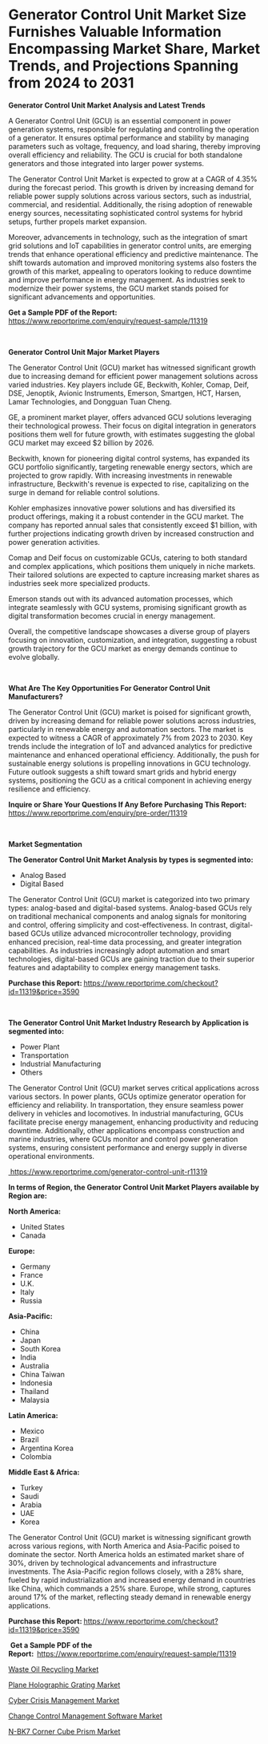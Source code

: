 <p><h1>Generator Control Unit Market Size Furnishes Valuable Information Encompassing Market Share, Market Trends, and Projections Spanning from 2024 to 2031</h1></p><p><strong>Generator Control Unit Market Analysis and Latest Trends</strong></p>
<p><p>A Generator Control Unit (GCU) is an essential component in power generation systems, responsible for regulating and controlling the operation of a generator. It ensures optimal performance and stability by managing parameters such as voltage, frequency, and load sharing, thereby improving overall efficiency and reliability. The GCU is crucial for both standalone generators and those integrated into larger power systems.</p><p>The Generator Control Unit Market is expected to grow at a CAGR of 4.35% during the forecast period. This growth is driven by increasing demand for reliable power supply solutions across various sectors, such as industrial, commercial, and residential. Additionally, the rising adoption of renewable energy sources, necessitating sophisticated control systems for hybrid setups, further propels market expansion. </p><p>Moreover, advancements in technology, such as the integration of smart grid solutions and IoT capabilities in generator control units, are emerging trends that enhance operational efficiency and predictive maintenance. The shift towards automation and improved monitoring systems also fosters the growth of this market, appealing to operators looking to reduce downtime and improve performance in energy management. As industries seek to modernize their power systems, the GCU market stands poised for significant advancements and opportunities.</p></p>
<p><strong>Get a Sample PDF of the Report:&nbsp;</strong> <a href="https://www.reportprime.com/enquiry/request-sample/11319?utm_campaign=1129&utm_medium=2&utm_source=Github&utm_content=ia&utm_term=02122024&utm_id=generator-control-unit">https://www.reportprime.com/enquiry/request-sample/11319</a></p>
<p>&nbsp;</p>
<p><strong>Generator Control Unit Major Market Players</strong></p>
<p><p>The Generator Control Unit (GCU) market has witnessed significant growth due to increasing demand for efficient power management solutions across varied industries. Key players include GE, Beckwith, Kohler, Comap, Deif, DSE, Jenoptik, Avionic Instruments, Emerson, Smartgen, HCT, Harsen, Lamar Technologies, and Dongguan Tuan Cheng.</p><p>GE, a prominent market player, offers advanced GCU solutions leveraging their technological prowess. Their focus on digital integration in generators positions them well for future growth, with estimates suggesting the global GCU market may exceed $2 billion by 2026.</p><p>Beckwith, known for pioneering digital control systems, has expanded its GCU portfolio significantly, targeting renewable energy sectors, which are projected to grow rapidly. With increasing investments in renewable infrastructure, Beckwith's revenue is expected to rise, capitalizing on the surge in demand for reliable control solutions.</p><p>Kohler emphasizes innovative power solutions and has diversified its product offerings, making it a robust contender in the GCU market. The company has reported annual sales that consistently exceed $1 billion, with further projections indicating growth driven by increased construction and power generation activities.</p><p>Comap and Deif focus on customizable GCUs, catering to both standard and complex applications, which positions them uniquely in niche markets. Their tailored solutions are expected to capture increasing market shares as industries seek more specialized products.</p><p>Emerson stands out with its advanced automation processes, which integrate seamlessly with GCU systems, promising significant growth as digital transformation becomes crucial in energy management.</p><p>Overall, the competitive landscape showcases a diverse group of players focusing on innovation, customization, and integration, suggesting a robust growth trajectory for the GCU market as energy demands continue to evolve globally.</p></p>
<p>&nbsp;</p>
<p><strong>What Are The Key Opportunities For Generator Control Unit Manufacturers?</strong></p>
<p><p>The Generator Control Unit (GCU) market is poised for significant growth, driven by increasing demand for reliable power solutions across industries, particularly in renewable energy and automation sectors. The market is expected to witness a CAGR of approximately 7% from 2023 to 2030. Key trends include the integration of IoT and advanced analytics for predictive maintenance and enhanced operational efficiency. Additionally, the push for sustainable energy solutions is propelling innovations in GCU technology. Future outlook suggests a shift toward smart grids and hybrid energy systems, positioning the GCU as a critical component in achieving energy resilience and efficiency.</p></p>
<p><strong>Inquire or Share Your Questions If Any Before Purchasing This Report:</strong> <a href="https://www.reportprime.com/enquiry/pre-order/11319?utm_campaign=1129&utm_medium=2&utm_source=Github&utm_content=ia&utm_term=02122024&utm_id=generator-control-unit">https://www.reportprime.com/enquiry/pre-order/11319</a></p>
<p>&nbsp;</p>
<p><strong>Market Segmentation</strong></p>
<p><strong>The Generator Control Unit Market Analysis by types is segmented into:</strong></p>
<p><ul><li>Analog Based</li><li>Digital Based</li></ul></p>
<p><p>The Generator Control Unit (GCU) market is categorized into two primary types: analog-based and digital-based systems. Analog-based GCUs rely on traditional mechanical components and analog signals for monitoring and control, offering simplicity and cost-effectiveness. In contrast, digital-based GCUs utilize advanced microcontroller technology, providing enhanced precision, real-time data processing, and greater integration capabilities. As industries increasingly adopt automation and smart technologies, digital-based GCUs are gaining traction due to their superior features and adaptability to complex energy management tasks.</p></p>
<p><strong>Purchase this Report:&nbsp;</strong><a href="https://www.reportprime.com/checkout?id=11319&price=3590&utm_campaign=1129&utm_medium=2&utm_source=Github&utm_content=ia&utm_term=02122024&utm_id=generator-control-unit">https://www.reportprime.com/checkout?id=11319&price=3590</a></p>
<p>&nbsp;</p>
<p><strong>The Generator Control Unit Market Industry Research by Application is segmented into:</strong></p>
<p><ul><li>Power Plant</li><li>Transportation</li><li>Industrial Manufacturing</li><li>Others</li></ul></p>
<p><p>The Generator Control Unit (GCU) market serves critical applications across various sectors. In power plants, GCUs optimize generator operation for efficiency and reliability. In transportation, they ensure seamless power delivery in vehicles and locomotives. In industrial manufacturing, GCUs facilitate precise energy management, enhancing productivity and reducing downtime. Additionally, other applications encompass construction and marine industries, where GCUs monitor and control power generation systems, ensuring consistent performance and energy supply in diverse operational environments.</p></p>
<p><a href="https://www.reportprime.com/generator-control-unit-r11319?utm_campaign=1129&utm_medium=2&utm_source=Github&utm_content=ia&utm_term=02122024&utm_id=generator-control-unit">&nbsp;https://www.reportprime.com/generator-control-unit-r11319</a></p>
<p><strong>In terms of Region, the Generator Control Unit Market Players available by Region are:</strong></p>
<p>
    <p> <strong> North America: </strong>
        <ul>
            <li>United States</li>
            <li>Canada</li>
        </ul>
        </p> 
    <p> <strong> Europe: </strong>
        <ul>
            <li>Germany</li>
            <li>France</li>
            <li>U.K.</li>
            <li>Italy</li>
            <li>Russia</li>
        </ul>
        </p> 
    <p> <strong> Asia-Pacific: </strong>
        <ul>
            <li>China</li>
            <li>Japan</li>
            <li>South Korea</li>
            <li>India</li>
            <li>Australia</li>
            <li>China Taiwan</li>
            <li>Indonesia</li>
            <li>Thailand</li>
            <li>Malaysia</li>
        </ul>
        </p> 
    <p> <strong> Latin America: </strong>
        <ul>
            <li>Mexico</li>
            <li>Brazil</li>
            <li>Argentina Korea</li>
            <li>Colombia</li>
        </ul>
        </p> 
    <p> <strong> Middle East & Africa: </strong>
        <ul>
            <li>Turkey</li>
            <li>Saudi</li>
            <li>Arabia</li>
            <li>UAE</li>
            <li>Korea</li>
        </ul>
    </p>
    </p>
<p><p>The Generator Control Unit (GCU) market is witnessing significant growth across various regions, with North America and Asia-Pacific poised to dominate the sector. North America holds an estimated market share of 30%, driven by technological advancements and infrastructure investments. The Asia-Pacific region follows closely, with a 28% share, fueled by rapid industrialization and increased energy demand in countries like China, which commands a 25% share. Europe, while strong, captures around 17% of the market, reflecting steady demand in renewable energy applications.</p></p>
<p><strong>Purchase this Report: </strong><a href="https://www.reportprime.com/checkout?id=11319&price=3590&utm_campaign=1129&utm_medium=2&utm_source=Github&utm_content=ia&utm_term=02122024&utm_id=generator-control-unit">https://www.reportprime.com/checkout?id=11319&price=3590</a></p>
<p>&nbsp;<strong>Get a Sample PDF of the Report:&nbsp;&nbsp;</strong><a href="https://www.reportprime.com/enquiry/request-sample/11319?utm_campaign=1129&utm_medium=2&utm_source=Github&utm_content=ia&utm_term=02122024&utm_id=generator-control-unit">https://www.reportprime.com/enquiry/request-sample/11319</a></p>
<p><strong></strong></p>
<p><p><a href="https://github.com/GroverBarry/Market-Research-Report-List-7/blob/main/waste-oil-recycling-market.md?utm_campaign=1129&utm_medium=2&utm_source=Github&utm_content=ia&utm_term=02122024&utm_id=generator-control-unit">Waste Oil Recycling Market</a></p><p><a href="https://issuu.com/reportprime-2/docs/plane-holographic-grating-market-size-2030.pptx?utm_campaign=1129&utm_medium=2&utm_source=Github&utm_content=ia&utm_term=02122024&utm_id=generator-control-unit">Plane Holographic Grating Market</a></p><p><a href="https://www.linkedin.com/pulse/detailed-analysis-cyber-crisis-management-market-growth-from-vszic?utm_campaign=1129&utm_medium=2&utm_source=Github&utm_content=ia&utm_term=02122024&utm_id=generator-control-unit">Cyber Crisis Management Market</a></p><p><a href="https://www.linkedin.com/pulse/success-formula-growing-change-control-management-software-market-sltnc?utm_campaign=1129&utm_medium=2&utm_source=Github&utm_content=ia&utm_term=02122024&utm_id=generator-control-unit">Change Control Management Software Market</a></p><p><a href="https://issuu.com/reportprime-2/docs/n-bk7-corner-cube-prism-market-size-2030.pptx?utm_campaign=1129&utm_medium=2&utm_source=Github&utm_content=ia&utm_term=02122024&utm_id=generator-control-unit">N-BK7 Corner Cube Prism Market</a></p></p>